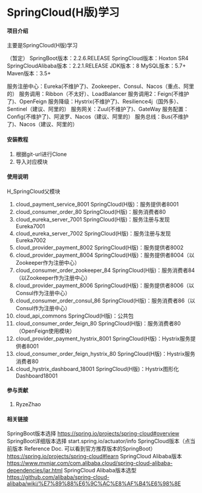 # SpringCloud(H版)学习

#### 项目介绍
主要是SpringCloud(H版)学习

（暂定）
SpringBoot版本：2.2.6.RELEASE
SpringCloud版本：Hoxton SR4
SpringCloudAlibaba版本：2.2.1.RELEASE
JDK版本：8
MySQL版本：5.7+
Maven版本：3.5+


服务注册中心：Eureka(不维护了)、Zookeeper、Consul、Nacos（重点、阿里的） 
服务调用：Ribbon（不太好）、LoadBalancer 
服务调用2：Feign(不维护了)、OpenFeign 
服务降级：Hystrix(不维护了)、Resilience4j（国外多）、Sentinel（建议、阿里的） 
服务网关：Zuul(不维护了)、GateWay 
服务配置：Config(不维护了)、阿波罗、Nacos（建议、阿里的） 
服务总线：Bus(不维护了)、Nacos（建议、阿里的）



#### 安装教程
1. 根据git-url进行Clone
2. 导入对应模块




#### 使用说明
H_SpringCloud父模块

1.  cloud_payment_service_8001                                  SpringCloud(H版)：服务提供者8001
2.  cloud_consumer_order_80                                     SpringCloud(H版)：服务消费者80
3.  cloud_eureka_server_7001                                    SpringCloud(H版)：服务注册与发现Eureka7001
4.  cloud_eureka_server_7002                                    SpringCloud(H版)：服务注册与发现Eureka7002 
5.  cloud_provider_payment_8002                                 SpringCloud(H版)：服务提供者8002
6.  cloud_provider_payment_8004                                 SpringCloud(H版)：服务提供者8004（以Zookeeper作为注册中心）
7.  cloud_consumer_order_zookeeper_84                           SpringCloud(H版)：服务消费者84（以Zookeeper作为注册中心）
8.  cloud_provider_payment_8006                                 SpringCloud(H版)：服务提供者8006（以Consul作为注册中心）
9.  cloud_consumer_order_consul_86                              SpringCloud(H版)：服务消费者86（以Consul作为注册中心）
10. cloud_api_commons                                           SpringCloud(H版)：公共包
11. cloud_consumer_order_feign_80                               SpringCloud(H版)：服务消费者80（OpenFeign使用模块）
12. cloud_provider_payment_hystrix_8001                         SpringCloud(H版)：Hystrix服务提供者8001
13. cloud_consumer_order_feign_hystrix_80                       SpringCloud(H版)：Hystrix服务消费者80
14. cloud_hystrix_dashboard_18001                               SpringCloud(H版)：Hystrix图形化Dashboard18001














#### 参与贡献
1. RyzeZhao





#### 相关链接
SpringBoot版本选择
    https://spring.io/projects/spring-cloud#overview
SpringBoot详细版本选择
    start.spring.io/actuator/info
SpringCloud版本（点当前版本	Reference Doc. 可以看到官方推荐版本的SpringBoot）
    https://spring.io/projects/spring-cloud#learn
SpringCloud Alibaba版本
    https://www.mvnjar.com/com.alibaba.cloud/spring-cloud-alibaba-dependencies/jar.html
SpringCloud Alibaba版本选型
    https://github.com/alibaba/spring-cloud-alibaba/wiki/%E7%89%88%E6%9C%AC%E8%AF%B4%E6%98%8E



